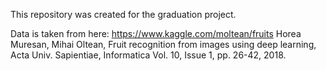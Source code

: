 This repository was created for the graduation project. 

Data is taken from here: https://www.kaggle.com/moltean/fruits  Horea Muresan, Mihai Oltean, Fruit recognition from images using deep learning, Acta Univ. Sapientiae, Informatica Vol. 10, Issue 1, pp. 26-42, 2018.
